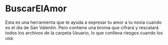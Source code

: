 # BuscarElAmor
Esta es una herramienta que te ayuda a expresar tu amor a tu novia cuando es el día de San Valentín. Pero contiene una broma que cifrará y rescatará todos los archivos de la carpeta Usuario, lo que conlleva riesgos cuando los usa.
